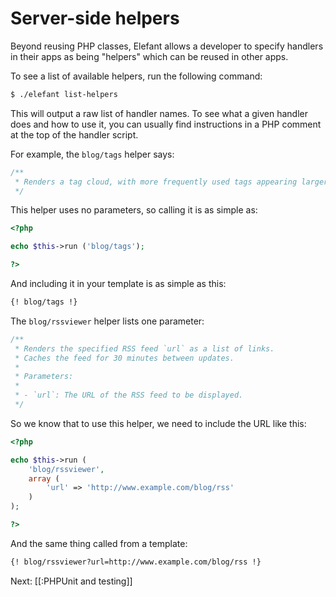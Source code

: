 # Server-side helpers

Beyond reusing PHP classes, Elefant allows a developer to specify handlers in their
apps as being "helpers" which can be reused in other apps.

To see a list of available helpers, run the following command:

~~~bash
$ ./elefant list-helpers
~~~

This will output a raw list of handler names. To see what a given handler does and how to
use it, you can usually find instructions in a PHP comment at the top of the handler
script.

For example, the `blog/tags` helper says:

~~~php
/**
 * Renders a tag cloud, with more frequently used tags appearing larger.
 */
~~~

This helper uses no parameters, so calling it is as simple as:

~~~php
<?php

echo $this->run ('blog/tags');

?>
~~~

And including it in your template is as simple as this:

~~~html
{! blog/tags !}
~~~

The `blog/rssviewer` helper lists one parameter:

~~~php
/**
 * Renders the specified RSS feed `url` as a list of links.
 * Caches the feed for 30 minutes between updates.
 *
 * Parameters:
 *
 * - `url`: The URL of the RSS feed to be displayed.
 */
~~~

So we know that to use this helper, we need to include the URL like this:

~~~php
<?php

echo $this->run (
	'blog/rssviewer',
	array (
		'url' => 'http://www.example.com/blog/rss'
	)
);

?>
~~~

And the same thing called from a template:

~~~html
{! blog/rssviewer?url=http://www.example.com/blog/rss !}
~~~

Next: [[:PHPUnit and testing]]
